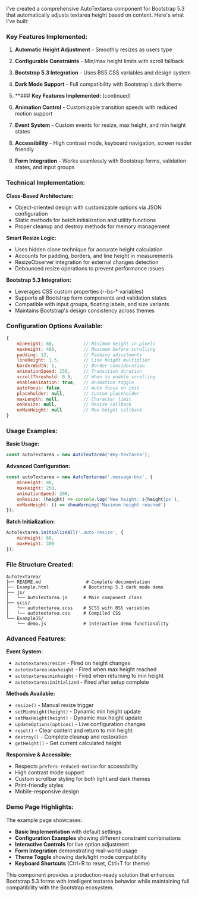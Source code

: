 I've created a comprehensive AutoTextarea component for Bootstrap 5.3 that automatically adjusts textarea height based on content. Here's what I've built:

### **Key Features Implemented:**

1. **Automatic Height Adjustment** - Smoothly resizes as users type
2. **Configurable Constraints** - Min/max height limits with scroll fallback
3. **Bootstrap 5.3 Integration** - Uses BS5 CSS variables and design system
4. **Dark Mode Support** - Full compatibility with Bootstrap's dark theme
5. **### **Key Features Implemented:** (continued)

5. **Animation Control** - Customizable transition speeds with reduced motion support
6. **Event System** - Custom events for resize, max height, and min height states
7. **Accessibility** - High contrast mode, keyboard navigation, screen reader friendly
8. **Form Integration** - Works seamlessly with Bootstrap forms, validation states, and input groups

### **Technical Implementation:**

**Class-Based Architecture:**
- Object-oriented design with customizable options via JSON configuration
- Static methods for batch initialization and utility functions
- Proper cleanup and destroy methods for memory management

**Smart Resize Logic:**
- Uses hidden clone technique for accurate height calculation
- Accounts for padding, borders, and line height in measurements
- ResizeObserver integration for external changes detection
- Debounced resize operations to prevent performance issues

**Bootstrap 5.3 Integration:**
- Leverages CSS custom properties (--bs-* variables)
- Supports all Bootstrap form components and validation states
- Compatible with input groups, floating labels, and size variants
- Maintains Bootstrap's design consistency across themes

### **Configuration Options Available:**

```javascript
{
	minHeight: 60,           // Minimum height in pixels
	maxHeight: 400,          // Maximum before scrolling
	padding: 12,             // Padding adjustments
	lineHeight: 1.5,         // Line height multiplier
	borderWidth: 1,          // Border consideration
	animationSpeed: 150,     // Transition duration
	scrollThreshold: 0.9,    // When to enable scrolling
	enableAnimation: true,   // Animation toggle
	autoFocus: false,        // Auto focus on init
	placeholder: null,       // Custom placeholder
	maxLength: null,         // Character limit
	onResize: null,          // Resize callback
	onMaxHeight: null        // Max height callback
}
```

### **Usage Examples:**

**Basic Usage:**
```javascript
const autoTextarea = new AutoTextarea('#my-textarea');
```

**Advanced Configuration:**
```javascript
const autoTextarea = new AutoTextarea('.message-box', {
	minHeight: 80,
	maxHeight: 250,
	animationSpeed: 200,
	onResize: (height) => console.log(`New height: ${height}px`),
	onMaxHeight: () => showWarning('Maximum height reached')
});
```

**Batch Initialization:**
```javascript
AutoTextarea.initializeAll('.auto-resize', {
	minHeight: 60,
	maxHeight: 300
});
```

### **File Structure Created:**

```
AutoTextarea/
├── README.md                 # Complete documentation
├── Example.html             # Bootstrap 5.3 dark mode demo
├── js/
│   └── AutoTextarea.js      # Main component class
├── scss/
│   └── autotextarea.scss    # SCSS with BS5 variables
│   └── autotextarea.css     # Compiled CSS
└── ExampleJS/
    └── demo.js              # Interactive demo functionality
```

### **Advanced Features:**

**Event System:**
- `autotextarea:resize` - Fired on height changes
- `autotextarea:maxheight` - Fired when max height reached
- `autotextarea:minheight` - Fired when returning to min height
- `autotextarea:initialized` - Fired after setup complete

**Methods Available:**
- `resize()` - Manual resize trigger
- `setMinHeight(height)` - Dynamic min height update
- `setMaxHeight(height)` - Dynamic max height update
- `updateOptions(options)` - Live configuration changes
- `reset()` - Clear content and return to min height
- `destroy()` - Complete cleanup and restoration
- `getHeight()` - Get current calculated height

**Responsive & Accessible:**
- Respects `prefers-reduced-motion` for accessibility
- High contrast mode support
- Custom scrollbar styling for both light and dark themes
- Print-friendly styles
- Mobile-responsive design

### **Demo Page Highlights:**

The example page showcases:
- **Basic Implementation** with default settings
- **Configuration Examples** showing different constraint combinations
- **Interactive Controls** for live option adjustment
- **Form Integration** demonstrating real-world usage
- **Theme Toggle** showing dark/light mode compatibility
- **Keyboard Shortcuts** (Ctrl+R to reset, Ctrl+T for theme)

This component provides a production-ready solution that enhances Bootstrap 5.3 forms with intelligent textarea behavior while maintaining full compatibility with the Bootstrap ecosystem.